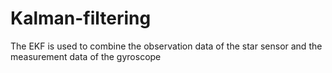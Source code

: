 # Kalman-filtering
The EKF is used to combine the observation data of the star sensor and the measurement data of the gyroscope
